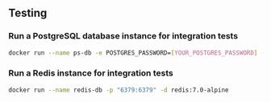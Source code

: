 ## Testing

### Run a PostgreSQL database instance for integration tests

```bash
docker run --name ps-db -e POSTGRES_PASSWORD=[YOUR_POSTGRES_PASSWORD] -p 5432:5432 -d postgres:15.2-alpine
```

### Run a Redis instance for integration tests

```bash
docker run --name redis-db -p "6379:6379" -d redis:7.0-alpine
```

